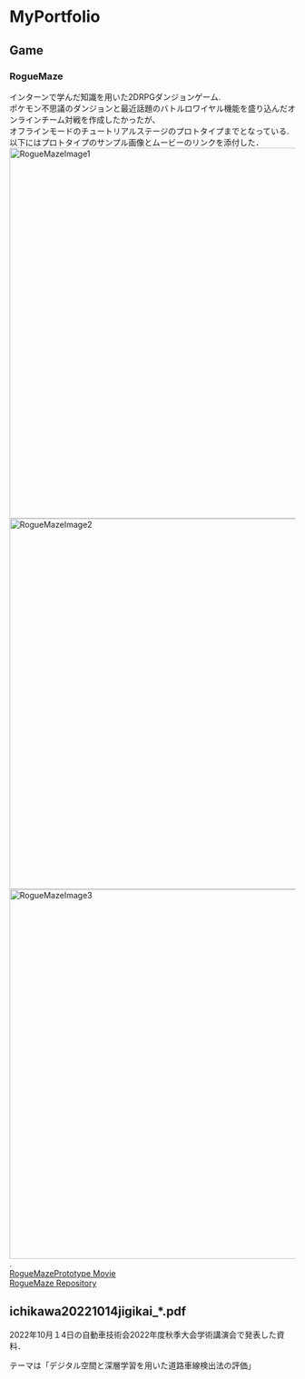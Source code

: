 # MyPortfolio

## Game
### RogueMaze 
インターンで学んだ知識を用いた2DRPGダンジョンゲーム.  
ポケモン不思議のダンジョンと最近話題のバトルロワイヤル機能を盛り込んだオンラインチーム対戦を作成したかったが、  
オフラインモードのチュートリアルステージのプロトタイプまでとなっている.  
以下にはプロトタイプのサンプル画像とムービーのリンクを添付した．
<img width="653" alt="RogueMazeImage1" src="https://user-images.githubusercontent.com/38883896/216561614-afd16689-9a1d-427d-b5e2-f7c6f8fe7fe5.png">
<img width="653" alt="RogueMazeImage2" src="https://user-images.githubusercontent.com/38883896/216561641-4d540254-2975-406e-977d-18da1105dc84.png">
<img width="651" alt="RogueMazeImage3" src="https://user-images.githubusercontent.com/38883896/216561673-df4300a6-41a1-423a-8b14-0406e08511d1.png">.  
[RogueMazePrototype Movie](https://github.com/Nariniii/MyPortfolio/blob/main/RogueMazeMovie.mov)  
[RogueMaze Repository](https://github.com/Nariniii/RogueMaze)


## ichikawa20221014jigikai_*.pdf
2022年10月１4日の自動車技術会2022年度秋季大会学術講演会で発表した資料．

テーマは「デジタル空間と深層学習を用いた道路車線検出法の評価」

